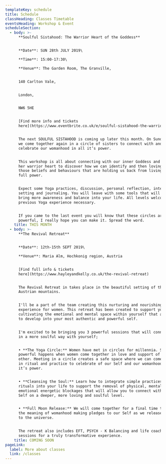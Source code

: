 ```yaml
---
templateKey: schedule
title: Schedule
classHeading: Classes Timetable
eventsHeading: Workshop & Event
scheduleSection:
  - body: >-
      **Soulful Sistahood: The Warrior Heart of the Goddess**


      **Date**: SUN 28th JULY 2019\

      **Time**: 15:00-17:30\

      **Venue**: The Garden Room, The Granville, 


      140 Carlton Vale, 


      London, 


      NW6 5HE


      [Find more info and tickets
      here](https://www.eventbrite.co.uk/e/soulful-sistahood-the-warrior-heart-of-the-goddess-tickets-64225049853?aff=eac2) 


      The next SOULFUL SISTAHOOD is coming up later this month. On Sunday 28th
      we come together again in a circle of sisters to connect with and
      celebrate our womanhood in all it’s power.


      This workshop is all about connecting with our inner Goddess and exploring
      her warrior heart to discover how we can identify and then lovingly slay
      those beliefs and behaviours that are holding us back from living in our
      full power.


      Expect some Yoga practices, discussion, personal reflection, intention
      setting and journaling. You will leave with some tools that will help you
      bring more awareness and balance into your life. All levels welcome, no
      previous Yoga experience necessary.


      If you came to the last event you will know that these circles are
      powerful, I really hope you can make it. Spread the word.
    title: THIS MONTH
  - body: >-
      **The Revival Retreat**


      **Date**: 12th-15th SEPT 2019\

      **Venue**: Maria Alm, Hochkonig region, Austria  


      [Find full info & tickets
      here](https://www.hayleyandkelly.co.uk/the-revival-retreat)


      The Revival Retreat in takes place in the beautiful setting of the
      Austrian mountains. 


      I'll be a part of the team creating this nurturing and nourishing
      experience for women. This retreat has been created to support you in
      cultivating the emotional and mental space within yourself that allows you
      to develop into your most authentic and powerful self.


      I'm excited to be bringing you 3 powerful sessions that will connect you
      in a more soulful way with yourself;


      • **The Yoga Circle:** Women have met in circles for millennia. Something
      powerful happens when women come together in love and support of each
      other. Meeting in a circle creates a safe space where we can come together
      in ritual and practice to celebrate of our Self and our womanhood in all
      it’s power.


      • **Cleansing the Soul:** Learn how to integrate simple practices and
      rituals into your life to support the removal of physical, mental and
      emotional energetic blockages that will allow you to connect with your
      Self on a deeper, more loving and soulful level.


      • **Full Moon Release:** We will come together for a final time to share
      the meaning of womanhood making pledges to our Self as we release it all
      to the universe.


      The retreat also includes EFT, PSYCH - K Balancing and life coaching
      sessions for a truly transformative experience.
    title: COMING SOON
pageLink:
  label: More about classes
  link: /classes
---
```


